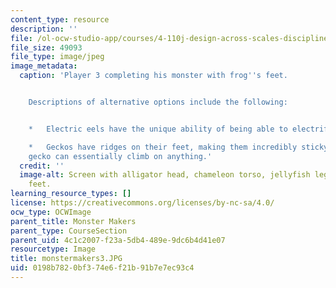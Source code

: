```yaml
---
content_type: resource
description: ''
file: /ol-ocw-studio-app/courses/4-110j-design-across-scales-disciplines-and-problem-contexts-spring-2013/0198b7820bf374e6f21b91b7e7ec93c4_monstermakers3.JPG
file_size: 49093
file_type: image/jpeg
image_metadata:
  caption: 'Player 3 completing his monster with frog''s feet.


    Descriptions of alternative options include the following:


    *   Electric eels have the unique ability of being able to electrify their predators.

    *   Geckos have ridges on their feet, making them incredibly sticky so that the
    gecko can essentially climb on anything.'
  credit: ''
  image-alt: Screen with alligator head, chameleon torso, jellyfish legs, and frog
    feet.
learning_resource_types: []
license: https://creativecommons.org/licenses/by-nc-sa/4.0/
ocw_type: OCWImage
parent_title: Monster Makers
parent_type: CourseSection
parent_uid: 4c1c2007-f23a-5db4-489e-9dc6b4d41e07
resourcetype: Image
title: monstermakers3.JPG
uid: 0198b782-0bf3-74e6-f21b-91b7e7ec93c4
---
```

